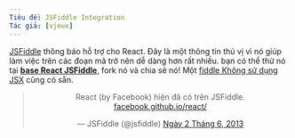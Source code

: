 ```yaml
---
Tiêu đề: JSFiddle Integration
Tác giả: [vjeux]
---
```


[JSFiddle](https://jsfiddle.net) thông báo hỗ trợ cho React. Đây là một thông tin thú vị vì nó giúp làm việc trên các đoạn mã trở nên dễ dàng hơn rất nhiều. bạn có thể thử nó tại **[base React JSFiddle](http://jsfiddle.net/vjeux/kb3gN/)**, fork nó và chia sẻ nó! Một [fiddle Không sử dụng JSX](http://jsfiddle.net/vjeux/VkebS/) cũng có sẵn.


<blockquote class="twitter-tweet" align="center"><p>React (by Facebook) hiện đã có trên JSFiddle. <a href="http://t.co/wNQf9JPv5u" title="http://facebook.github.io/react/">facebook.github.io/react/</a></p>&mdash; JSFiddle (@jsfiddle) <a href="https://twitter.com/jsfiddle/status/341114115781177344">Ngày 2 Tháng 6, 2013</a></blockquote>

